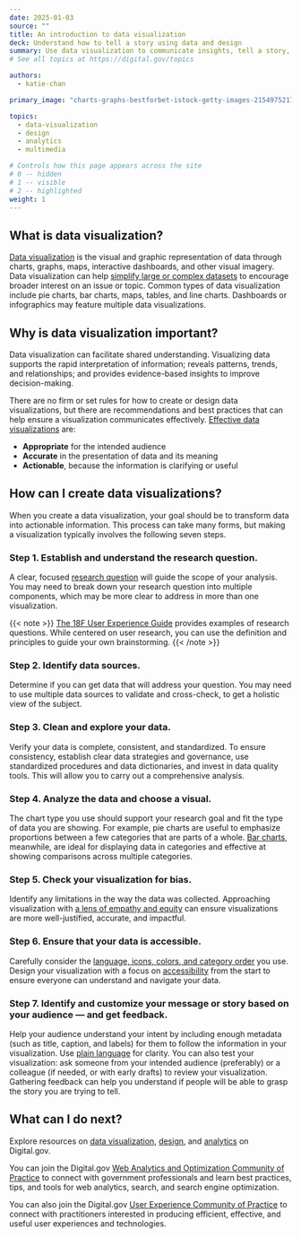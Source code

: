 ```yaml
---
date: 2025-01-03
source: ""
title: An introduction to data visualization
deck: Understand how to tell a story using data and design
summary: Use data visualization to communicate insights, tell a story, and share actionable information.
# See all topics at https://digital.gov/topics

authors:
  - katie-chan

primary_image: "charts-graphs-bestforbet-istock-getty-images-2154975217"

topics:
  - data-visualization
  - design
  - analytics
  - multimedia

# Controls how this page appears across the site
# 0 -- hidden
# 1 -- visible
# 2 -- highlighted
weight: 1
---
```

## What is data visualization?

[Data visualization](https://digital.gov/topics/data-visualization/) is the visual and graphic representation of data through charts, graphs, maps, interactive dashboards, and other visual imagery. Data visualization can help [simplify large or complex datasets](https://datascience.cancer.gov/training/learn-data-science/visualize-data-basics) to encourage broader interest on an issue or topic. Common types of data visualization include pie charts, bar charts, maps, tables, and line charts. Dashboards or infographics may feature multiple data visualizations. 

## Why is data visualization important?

Data visualization can facilitate shared understanding. Visualizing data supports the rapid interpretation of information; reveals patterns, trends, and relationships; and provides evidence-based insights to improve decision-making.

There are no firm or set rules for how to create or design data visualizations, but there are recommendations and best practices that can help ensure a visualization communicates effectively. [Effective data visualizations](https://nces.ed.gov/forum/pub_2017016.asp) are:

- **Appropriate** for the intended audience
- **Accurate** in the presentation of data and its meaning
- **Actionable**, because the information is clarifying or useful

## How can I create data visualizations?

When you create a data visualization, your goal should be to transform data into actionable information. This process can take many forms, but making a visualization typically involves the following seven steps.

### Step 1. Establish and understand the research question.

A clear, focused [research question](https://guides.18f.gov/ux-guide/research/plan/#research-questions) will guide the scope of your analysis. You may need to break down your research question into multiple components, which may be more clear to address in more than one visualization.

{{< note >}} 
  [The 18F User Experience Guide](https://guides.18f.gov/ux-guide/research/plan/#research-questions) provides examples of research questions. While centered on user research, you can use the definition and principles to guide your own brainstorming.
{{< /note >}}

### Step 2. Identify data sources.

Determine if you can get data that will address your question. You may need to use multiple data sources to validate and cross-check, to get a holistic view of the subject.
### Step 3. Clean and explore your data.

Verify your data is complete, consistent, and standardized. To ensure consistency, establish clear data strategies and governance, use standardized procedures and data dictionaries, and invest in data quality tools. This will allow you to carry out a comprehensive analysis.

### Step 4. Analyze the data and choose a visual.

The chart type you use should support your research goal and fit the type of data you are showing. For example, pie charts are useful to emphasize proportions between a few categories that are parts of a whole. [Bar charts](https://designsystem.digital.gov/components/data-visualizations/#bar-charts-2), meanwhile, are ideal for displaying data in categories and effective at showing comparisons across multiple categories.
### Step 5. Check your visualization for bias.

Identify any limitations in the way the data was collected. Approaching visualization with [a lens of empathy and equity](https://www.nnlm.gov/training/class/do-no-harm-data-viz) can ensure visualizations are more well-justified, accurate, and impactful. 

### Step 6. Ensure that your data is accessible.

Carefully consider the [language, icons, colors, and category order](https://www.nnlm.gov/training/class/do-no-harm-data-viz) you use. Design your visualization with a focus on [accessibility](https://digital.gov/resources/an-introduction-to-accessibility/) from the start to ensure everyone can understand and navigate your data.

### Step 7. Identify and customize your message or story based on your audience — and get feedback.

Help your audience understand your intent by including enough metadata (such as title, caption, and labels) for them to follow the information in your visualization. Use [plain language](https://digital.gov/resources/an-introduction-to-plain-language/) for clarity. You can also test your visualization: ask someone from your intended audience (preferably) or a colleague (if needed, or with early drafts) to review your visualization. Gathering feedback can help you understand if people will be able to grasp the story you are trying to tell.

## What can I do next?

Explore resources on [data visualization](https://digital.gov/topics/data-visualization/), [design](https://digital.gov/topics/design/), and [analytics](https://digital.gov/topics/analytics/) on Digital.gov.

You can join the Digital.gov [Web Analytics and Optimization Community of Practice](https://digital.gov/communities/web-analytics-and-optimization/) to connect with government professionals and learn best practices, tips, and tools for web analytics, search, and search engine optimization.

You can also join the Digital.gov [User Experience Community of Practice](https://digital.gov/communities/user-experience/) to connect with practitioners interested in producing efficient, effective, and useful user experiences and technologies.
